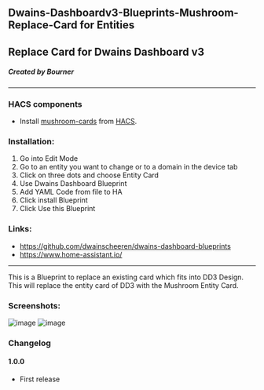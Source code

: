 ## Dwains-Dashboardv3-Blueprints-Mushroom-Replace-Card for Entities 
## Replace Card for Dwains Dashboard v3
##### Created by Bourner
---


### HACS components

- Install [mushroom-cards](https://github.com/piitaya/lovelace-mushroom) from [HACS](https://hacs.xyz).

### Installation: 
  
1.  Go into Edit Mode
2.  Go to an entity you want to change or to a domain in the device tab
3.  Click on three dots and choose Entity Card
4.  Use Dwains Dashboard Blueprint
5.  Add YAML Code from file to HA
6.  Click install Blueprint
7.  Click Use this Blueprint


### Links:
* https://github.com/dwainscheeren/dwains-dashboard-blueprints
* https://www.home-assistant.io/

---

This is a Blueprint to replace an existing card which fits into DD3 Design.
This will replace the entity card of DD3 with the Mushroom Entity Card.


### Screenshots:
![image](https://user-images.githubusercontent.com/64064679/165515453-9cbbec27-fda0-40c3-8f65-b0b519328e5b.png)
![image](https://user-images.githubusercontent.com/64064679/165515609-13fa8091-2caa-4928-8fe0-6f6d46bc6492.png)


### Changelog
#### 1.0.0
- First release
